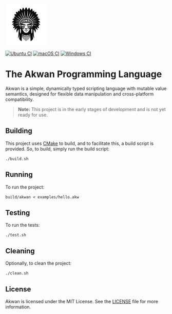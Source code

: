 
![Akwan](img/akwan-icon.png)

[![Ubuntu CI](https://github.com/fabiosvm/akwan/actions/workflows/ubuntu.yml/badge.svg)](https://github.com/fabiosvm/akwan/actions/workflows/ubuntu.yml) [![macOS CI](https://github.com/fabiosvm/akwan/actions/workflows/macos.yml/badge.svg)](https://github.com/fabiosvm/akwan/actions/workflows/macos.yml) [![Windows CI](https://github.com/fabiosvm/akwan/actions/workflows/windows.yml/badge.svg)](https://github.com/fabiosvm/akwan/actions/workflows/windows.yml)

# The Akwan Programming Language

Akwan is a simple, dynamically typed scripting language with mutable value semantics, designed for flexible data manipulation and cross-platform compatibility.

> **Note:** This project is in the early stages of development and is not yet ready for use.

## Building

This project uses [CMake](https://cmake.org) to build, and to facilitate this, a build script is provided. So, to build, simply run the build script:

```
./build.sh
```

## Running

To run the project:

```
build/akwan < examples/hello.akw
```

## Testing

To run the tests:

```
./test.sh
```

## Cleaning

Optionally, to clean the project:

```
./clean.sh
```

## License

Akwan is licensed under the MIT License. See the [LICENSE](LICENSE) file for more information.
